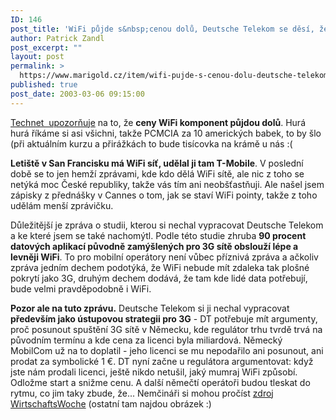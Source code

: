 ```yaml
---
ID: 146
post_title: 'WiFi půjde s&nbsp;cenou dolů, Deutsche Telekom se děsí, že WiFi pobije 3G'
author: Patrick Zandl
post_excerpt: ""
layout: post
permalink: >
  https://www.marigold.cz/item/wifi-pujde-s-cenou-dolu-deutsche-telekom-se-desi-ze-wifi-pobije-3g
published: true
post_date: 2003-03-06 09:15:00
---
```

<P><A href="http://www.technet.cz/zprava.html?zprava=21429" target=_blank>Technet &#160;upozorňuje</A> na to, že <STRONG>ceny WiFi komponent půjdou dolů</STRONG>. Hurá hurá říkáme si asi všichni, takže PCMCIA za 10 amerických babek, to by šlo (při aktuálním kurzu a přirážkách to bude tisícovka na krámě u nás :(</P>
<P><STRONG>Letiště v San Francisku má WiFi síť, udělal ji tam T-Mobile</STRONG>. V poslední době se to jen hemží zprávami, kde kdo dělá WiFi sítě, ale nic z toho se netýká moc České republiky, takže vás tím ani neobšťastňuji. Ale našel jsem zápisky z přednášky v Cannes o tom, jak se staví WiFi pointy, takže z toho udělám menší zprávičku. </P>
<P>Důležitější je zpráva o studii, kterou si nechal vypracovat Deutsche Telekom a ke které jsem se také nachomýtl. Podle této studie zhruba <STRONG>90 procent datových aplikací původně zamýšlených pro 3G sítě obslouží lépe a levněji WiFi</STRONG>. To pro mobilní operátory není vůbec příznivá zpráva a ačkoliv zpráva jedním dechem podotýká, že WiFi nebude mít zdaleka tak plošné pokrytí jako 3G, druhým dechem dodává, že tam kde lidé data potřebují, bude velmi pravděpodobně i WiFi. </P>
<P><STRONG>Pozor ale na tuto zprávu.</STRONG> Deutsche Telekom si ji nechal vypracovat <STRONG>především jako ústupovou strategii pro 3G</STRONG> - DT potřebuje mít argumenty, proč posunout spuštění 3G sítě v Německu, kde regulátor trhu tvrdě trvá na původním termínu a kde cena za licenci byla miliardová. Německý MobilCom už na to doplatil - jeho licenci se mu nepodařilo ani posunout, ani prodat za symbolické 1 &#8364;. DT nyní začne u regulátora argumentovat: když jste nám prodali licenci, ještě nikdo netušil, jaký mumraj WiFi způsobí. Odložme start a snižme cenu. A další němečtí operátoři budou tleskat do rytmu, co jim taky zbude, že... Nemčináři si mohou pročíst <A href="http://www.wiwo.de/pswiwo/fn/ww2/sfn/buildww/cn/cn_artikel/id/156/id/13924/SH/0/depot/0/bt/2/index.html" target=_blank>zdroj WirtschaftsWoche</A> (ostatní tam najdou obrázek :)</P>